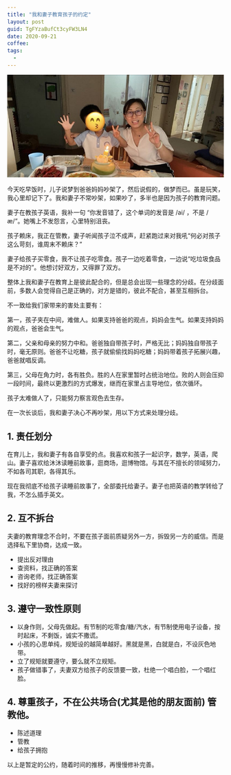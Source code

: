 ```yaml
---
title: "我和妻子教育孩子的约定"
layout: post
guid: TgFYzaBufCt3cyFW3LN4
date: 2020-09-21
coffee:
tags:
  -
---
```


![](/media/files/2020/2020-09-21_10-56-40.jpg)

今天吃早饭时，儿子说梦到爸爸妈妈吵架了，然后说假的，做梦而已。虽是玩笑，我心里却记下了。我和妻子不常吵架，如果吵了，多半也是因为孩子的教育问题。

妻子在教孩子英语，我补一句 “你发音错了，这个单词的发音是 /ai/ ，不是 /æ/”。她嘴上不发怨言，心里特别沮丧。

孩子赖床，我正在管教，妻子听闻孩子泣不成声，赶紧跑过来对我吼“何必对孩子这么苛刻，谁周末不赖床？”

妻子给孩子买零食，我不让孩子吃零食。孩子一边吃着零食，一边说“吃垃圾食品是不对的”。他想讨好双方，又得罪了双方。

整体上我和妻子在教育上是彼此配合的，但是总会出现一些理念的分歧。在分歧面前，多数人会觉得自己是正确的，对方是错的，彼此不配合，甚至互相拆台。

不一致给我们家带来的害处主要有：

第一，孩子夹在中间，难做人。如果支持爸爸的观点，妈妈会生气。如果支持妈妈的观点，爸爸会生气。

第二，父亲和母亲的努力中和。爸爸独自带孩子时，严格无比；妈妈独自带孩子时，毫无原则。爸爸不让吃糖，孩子就偷偷找妈妈吃糖；妈妈带着孩子拓展兴趣，爸爸就唱反调。

第三，父母在角力时，各有胜负。胜的人在家里暂时占统治地位。败的人则会压抑一段时间，最终以更激烈的方式爆发，继而在家里占主导地位，依次循环。

孩子太难做人了，只能努力察言观色去生存。

在一次长谈后，我和妻子决心不再吵架，用以下方式来处理分歧。


## 1. 责任划分

在育儿上，我和妻子有各自享受的点。我喜欢和孩子一起识字，数学，英语，爬山。妻子喜欢给沐沐读睡前故事，逛商场，逛博物馆。与其在不擅长的领域努力，不如各司其职，各得其乐。

现在我彻底不给孩子读睡前故事了，全部委托给妻子。妻子也把英语的教学转给了我，不怎么插手英文。

## 2. 互不拆台

夫妻的教育理念不合时，不要在孩子面前质疑另外一方，拆毁另一方的威信。而是选择私下里协商，达成一致。

- 提出反对理由
- 查资料，找正确的答案
- 咨询老师，找正确答案
- 找好的榜样夫妻来探讨

## 3. 遵守一致性原则

- 以身作则，父母先做起。有节制的吃零食/糖/汽水，有节制使用电子设备，按时起床，不剩饭，诚实不撒谎。
- 小孩的心思单纯，规矩设的越简单越好。黑就是黑，白就是白，不设灰色地带。
- 立了规矩就要遵守，要么就不立规矩。
- 孩子做错事了，夫妻双方给孩子的反馈要一致，杜绝一个唱白脸，一个唱红脸。


## 4. 尊重孩子，不在公共场合(尤其是他的朋友面前) 管教他。

- 陈述道理
- 管教
- 给孩子拥抱


以上是暂定的公约，随着时间的推移，再慢慢修补完善。
